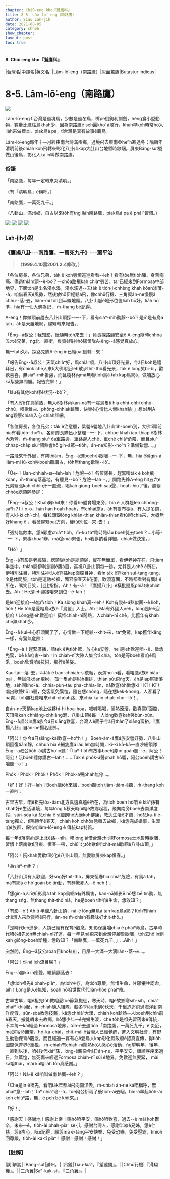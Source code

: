 ```yaml
---
chapter: Chiū-eng kho『鷲鷹科』
title: 8-5. Lâm-lō͘-eng（南路鷹）
author: Siau Lah-jih
date: 2021-08-05
category: chheh
show_chapter: 
layout: post
toc: true
---
```


#### 8. Chiū-eng kho『鷲鷹科』

|台灣名|中譯名|英文名|
|Lâm-lō͘-eng（南路鷹）|灰面鵟鷹|Butastur indicus|


# 8-5. Lâm-lō͘-eng（南路鷹）


![](../too5/08/08-5-5.南路鷹.jpg)


Lâm-lō͘-eng tī台灣是過境鳥，少數是過冬鳥，嘴pe倒鉤利劍劍，hèng食小型動物，數量比鷹柱鳥khah少，因為南路鷹ē seh圓kho͘-á飛行，khah早koh時常hō͘人lia̍h來做標本、piak鳥á pa，tī台灣是真有故事ê鷹鳥。

Lâm-lō͘-eng每年十--月經由南台灣滿州鄉，過境飛去東南亞heⁿh寒過冬；隔轉年清明前後chiah koh飛轉來彰化八卦山kap大肚山台地暫時歇睏。屏東Báng-sut號做山後鳥，彰化人kā in叫做南路鷹。

	

### 俗語

「南路鷹，每年一定轉來哭清明。」

（有「清明鳥」ê稱呼。）


「南路鷹，一萬死九千。」

（八卦山、滿州鄉，自古以來to̍h有tng lia̍h南路鷹，piak鳥á pa ê pháiⁿ習慣。）


![](../too5/08/08-5-1.南路鷹.jpg)
![](../too5/08/08-5-2.南路鷹.jpg)
![](../too5/08/08-5-3.南路鷹.jpg)
![](../too5/08/08-5-4.南路鷹.jpg)



### Lah-jih小說

### **《鷹揚八卦---南路鷹，一萬死九千》---蕭平治**
>**（1999.4.10寫2001.2.4修改。）**


「各位房長，各位兄弟，ta̍k ê koh勞煩巡巡看看--leh！看有tòe無tio̍h陣、身苦病痛、傷過thiám頭--ê-bò͘？一chōa路飛kah chiâⁿ勞苦，taⁿ已經來到Formosa中部地界，下面to̍h是出名濁水溪，濁水溪過--去ta̍k ê tio̍h小chhèng khah kôan淡薄--à，咱借春天ê風勢，然後放hō͘伊輕鬆á飛，像chhū行機、三角翼án-ne慢慢á chhu--落-去，liâm-mi to̍h到半線地頭。八卦山脈ê地形位置lia̍h hō͘好，lia̍h hō͘準，hia有一仙大佛為記， m̄-thang bē記得。
 
A-éng！你做頭前趕去八卦山頂探--一-下，看有siáⁿ-mih動靜--bò͘？是m̄是有鳥á tah，a̍h是天羅地網，趕緊轉來報告。」
 
「Êng--ā叔公！我知影，阮隨時to̍h來去！」負責探路顧安全ê A-éng隨時chhōa五六ê兄弟，ǹg北一直衝，負責ê精神hō͘總領隊A-êng--ā感覺真放心。
 
無一tah久á，探路先鋒A-éng in已經oat倒轉--來：
 
「報告Êng--ā叔公！天氣chiâⁿ好，風chiâⁿ順，八卦山頂好光景，今á日koh是禮拜日，有chiok chē人來tī大佛附近leh散步thit-thô看光景，ta̍k ê lóng笑bi-bi，歡歡喜喜，無siáⁿ-mih掛慮，而且樹林內mā無看tio̍h鳥á tah kap鳥網á，做咱放心kā紮營無問題。報告完畢！」
 
「Iáu有其他koh樣ê狀況--bò͘？」
 
「有人ê所在真鬧熱，無人ê樹林內kan-nā有一寡鳥隻tī hia chhi-chhi chhū-chhū，唱歌lā曲、phōng-chhiak跳舞，快樂ê心情比人無khah輸。」想bē到A-éng觀察chiah入心 chiah詳細。
 
「各位房長，各位兄弟：ta̍k ê注意聽，紮營ê營地八卦山tih-boeh到，大佛tī頭前hia有看tio̍h--ho͘ⁿh，各房隊長隊伍小整理--一-下，chhōe khah iap-thiap ê樹林內紮營，m̄-thang siuⁿ óa車路邊，車路邊人chē、車chē chiâⁿ危險，而且siuⁿ chhap-cha̍p siuⁿ鬧熱會hō͘ gín-á驚--tio̍h，án-ne知影--ho͘ⁿh？準備紮營…。」
 
一路飛來千外里，有夠thiám，Êng--ā想boeh小歇睏--一-下，無，hia ê猴gín-á liâm-mi iū-koh吵boeh聽講古，to̍h無thang歇喘--lò͘ 。
 
「Ŏe~！Bān-chhiah-sī--leh-lah！危險--ò͘！各位隊長，趕緊叫ta̍k ê koh飛kôan，m̄-thang落基地，有聽見--bò͘？危險--lah⋯。」開路先鋒A-éng hit五六ê兄弟緊張kah chhìn汗一直流，喝kah giōng-boeh sau聲，hoah-hiu了後，趕緊chhōe總領隊參詳：
 
「Êng--ā叔公！Khah緊khit來！你看he體育場東旁，hia ê 人群是leh chhòng-saⁿh？I-i o-o，hán hán hoah hoah，有chhāi旗á，a̍h有搭布棚á，有人提吊鏡，有人kí-kí chí-chí，每粒頭殼lóng khiàn-thian khiàn-thian看tùi咱chia來，大概無好khang ê ，看破趕緊oat方向，徙tùi別位--來-去！」
 
「張持無蝕本，恁ê顧慮chiâⁿ tio̍h，m̄-kú taⁿ臨時臨iāu boeh徙去toeh？…小等--一-下，緊事khoaⁿ辦，mài急mài緊張，hō͘我斟酌看詳細，chiah做決定。」
 
「Hò͘！」
 
Êng--ā有影是老經驗，總領隊to̍h是總領隊，實在無簡單，看伊老神在在，飛tiàm半空中，thián開伊利劍劍ê鷹á目，巡視八卦山頂每一跡，尤其是人chē ê所在，伊特別注目，特別注神tī人ê穿插kap面腔目神，看in ta̍k ê穿kah sui-tang-tang，m̄是休閒服，to̍h是運動衫褲，面容像春天ê花蕾，歡頭喜面，不時都看對有鷹á ê所在，嘴笑目笑，比比指指。Ah！有--ā！『鷹揚八卦』ê橫批隨風phia̍t來phia̍t去。Ah！He是leh迎接咱來到位--ê-lah！
 
是leh迎接咱--ê無m̄ tio̍h！Ka siòng khah真--leh！Koh有幾ê-á熟似面--ê lio͘h，tio̍h！He to̍h是愛咱鳥á族ê『鳥盟』人士。Ah！Mā有外國人neh，lóng是leh迎接咱！Lóng是leh歡迎咱！莫怪chiah-nī鬧熱，人chiah-nī chē，比舊年有khah chē無khah少。
 
Êng--ā kui-ê心肝頭開了了，心情做一下輕鬆--khit-來，taⁿ免驚，kap舊年kāng一樣，有驚無危險：
 
「Éng--à！趕緊廣播，請ta̍k ê免tio̍h驚，放心ka安營，he 是leh歡迎咱--ê，做恁免驚，bē kā咱害--lah！In chiah-nī大陣人集合tī chia，to̍h是等boeh看咱ê風釆，boeh欣賞咱ê技術，飛行ê美姿。
 
Kau-tài--落-去，叫ta̍k ê bān-chhiah-sī歇睏，表演hō͘ in看，看咱鷹á族ê hiâu-pai ，無論飛kôan飛kē，孤一隻a̍h是lia̍h相排，thián su̍t飛ǹg天，a̍h是iap尾衝落地，se̍h圓kho͘-á、chhia-pùn-táu pha-chhia-lin，nā歡喜to̍h做恁kĭ！Kĭ！Kĭ！唱出歌聲hō͘ in聽，免客氣免驚惶，隨在恁chông，隨在恁kek-khong，人客看了nā爽，to̍h無枉費咱來chit-cho̍ah路，來chia kā in chak-chō--lò͘！」
 
自án-ne天頂kap地上做夥hi-hi hoa-hoa，喊喊喝喝，鬧熱滾滾，歡喜寫tī面腔，天頂飛kah chhiāng-chhiāng滾，八卦山頂ê每一人lóng歡喜kah笑bún-bún。Êng--ā叔公in鷹á族今á日siāng歡喜，台灣人ê面子今á日thàn了siāng富裕，『鷹揚八卦』自án-ne揚名國外。
 
「阿公！你今á日siāng-kài歡喜--ho͘ⁿh！」 Boeh-àm-á鷹á族安營好勢，八卦山頂回復tiām靜，chhun hia ê細隻鷹á iáu leh無時閒，ki-ki kā-kā一直吵總領隊Êng--ā叔公tio̍h-ài講古hō͘ in聽：「tiāⁿ-tio̍h有故事boeh講hō͘ goán聽--e，阿公！阿公！阮boeh聽你講古--lah！……Ta̍k ê pho̍k-á聲phah hō͘響，阿公boeh講古hō͘咱聽--a！」
 
Pho̍k！Pho̍k！Pho̍k！Pho̍k！Pho̍k-á聲phah無停…。
 
「好！好！好--lah！Boeh講to̍h來講，boeh聽to̍h tiām-tiām-á聽，m̄-thang koh一直吵：
 
古早古早，咱ê祖先tòa-tiàm北方真遠真遠ê所在，為tio̍h boeh hō͘咱 ê kiáⁿ孫有khah好ê生活環境，每年lóng tī秋天時ùi咱ê故鄉起程，飛向南旁boeh去南洋度假，sūn-sòa kā 恁chia ê sī細飼hō͘大漢koh健康，教恁生活ê才調，hō͘恁ka-tī ē-tàng獨立，tī隔轉年ê春天，chiah koh chhōa恁轉去故鄉，kā恁完成婚事，生湠咱ê族群，保持咱lâm-lō͘-eng ê 傳統kap特質。
 
每一年tī落南a̍h是上北ê路--ni̍h，咱lóng ài借台灣chit塊Formosa土地暫時歇睏，習慣上落南歇tī屏東、恒春一帶，chiūⁿ北to̍h歇tī咱chit-mái歇睏ê八卦山頂。」
 
「阿公！阮khah愛歇tī彰化ê八卦山頂，無愛歇屏東kap恒春。」
 
「為siáⁿ-mih？」
 
「八卦山頂有人歡迎，好sńg好thit-thô，屏東恒春hia chiâⁿ危險，有鳥á tah，mā有網á ē hō͘ goán bē tín動，有夠驚死人--ê neh！」
 
「恁gín-á人m̄知影鳥á tah kap鳥網á有外厲害，kan-nā知影ē hō͘恁 bē tín動，無thang sńg，無thang thit-thô niâ，he是boeh ti̍h咱ê生命，恁敢知？」
 
「有影--ò͘！Ah tī 半線八卦山頂，ná-ē lóng無鳥á tah kap鳥á網？Koh有hiah chē濟人來欣賞咱ê飛行，án-ne m̄-chiah有趣味好thit-thô。」
 
「是時代leh進步，人類已經有保育ê觀念，知影保護咱chia ê pháiⁿ命鳥，古早時代咱ê祖先to̍h無chiah-nī好運，每一年見nā飛來到台灣停腳暫歇睏，to̍h去hō͘ in剿kah giōng-boeh斷種，恁敢知？「南路鷹，一萬死九千。」…Aih！」
 
突然間，Êng--ā叔公soah目kho͘紅紅，目屎一大滴一大滴liàn--落-來…。
 
「阿公！你ná leh流目屎？」
 
Êng--ā無kā in應聲，繼續講落去：
 
「想tio̍h祖先ê phah-piàⁿ，為tio̍h生存，為tio̍h尊嚴，無惜生命，甘願犧牲認命，aih！Lóng是人ê無知，soah hō͘咱世世代代liân-hôe pháiⁿ命。
 
古早古早，咱ê祖先to̍h教咱愛tòe節氣搬徙，寒天時，咱ê故鄉寒sih-sih，chiâⁿ pháiⁿ khiā起，m̄-chiah隨人組隊，趁冬季iáu未到ê秋天，千里迢迢飛過海洋到南洋度假，sūn-sòa教恁技藝，kā恁chhiâⁿ大漢，chiah koh趁熱--人boeh到chìn前ê春天，搬徙轉來去故鄉，hō͘恁少年--ē完婚生湠，che to̍h是祖先留落來ê傳統，不幸每一kái經過 Formosa地界，to̍h-ē去遇tio̍h「南路鷹，一萬死九千」ê 災厄，mā是宿命無奈，hó-ka-chài，chit-mái ê台灣人已經覺醒，進入文明社會，有野生動物保育ê觀念，而且經過一寡有心ê愛鳥人kap彰化縣政府ê認真宣傳，得tio̍h國際保育界ê重視， m̄-chiah有chiah-nī鬧熱hō͘人感心ê活動，ǹg望明年、後年，一直到以後，咱ê後代kiáⁿ孫，lóng-ē親像今á日án-ne，平平安安，順順序序來過日，無驚惶，無死傷來經過Formosa chiah-nī súi ê地界，免歡迎無要緊， mài kā咱thâi，mài kā咱lia̍h to̍h真感謝。」
 
「阿公！Ná-ē kā咱叫做南路鷹--leh？」
 
「Che是in ê祖先，看咱ta̍k年都ài飛向南洋去，m̄-chiah án-ne kā咱稱呼，無pháiⁿ意--lah！Taⁿ chiâⁿ暗--à，tòe阿公祈禱了後tio̍h-ài去睏，bîn-á早起tio̍h-ài koh chiūⁿ路，無，ē peh bē khit來。」
 
「好！」
 
「感謝天！感謝地！感謝上帝！賜hō͘咱平安，賜hō͘咱歡喜，過去--è mài koh鬱卒，未來--ē，tio̍h-ài phah-piàⁿ sè-jī。感謝台灣人，感謝半線ê兄姊，恁ê仁慈，恁ê疼心，阮ē記得，願恁mā ē-tàng平安快樂，免受恐嚇，免受壓霸，khioh回尊嚴，tio̍h-ài ka-tī piàⁿ！感謝！感謝！感謝！」



### 【註解】

|詞|解說|
|Báng-sut|滿州。|
|吊鏡|Tiàu-kiàⁿ，『望遠鏡』。|
|Chhū行機|『滑翔機』。|
|三角翼|Saⁿ-kak-si̍t，『三角翼』。|

